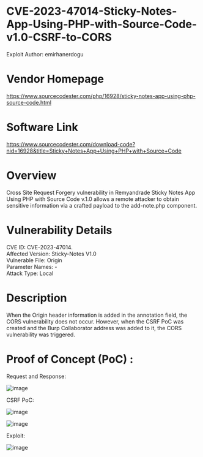 # CVE-2023-47014-Sticky-Notes-App-Using-PHP-with-Source-Code-v1.0-CSRF-to-CORS

Exploit Author: emirhanerdogu

# Vendor Homepage

https://www.sourcecodester.com/php/16928/sticky-notes-app-using-php-source-code.html

# Software Link

https://www.sourcecodester.com/download-code?nid=16928&title=Sticky+Notes+App+Using+PHP+with+Source+Code

# Overview

Cross Site Request Forgery vulnerability in Remyandrade Sticky Notes
App Using PHP with Source Code v.1.0 allows a remote attacker to obtain sensitive information via a crafted payload to the add-note.php component.

# Vulnerability Details

CVE ID: CVE-2023-47014.  
Affected Version: Sticky-Notes V1.0  
Vulnerable File: Origin  
Parameter Names: -  
Attack Type: Local  

# Description

When the Origin header information is added in the annotation field, the CORS vulnerability does not occur. However, when the CSRF PoC was created and the Burp Collaborator address was added to it, the CORS vulnerability was triggered.

# Proof of Concept (PoC) :

Request and Response:

![image](https://github.com/emirhanerdogu/CVE-2023-47014-Sticky-Notes-App-Using-PHP-with-Source-Code-v1.0-CSRF-to-CORS/assets/32299032/4e7dfd72-6f00-4165-abe1-17f70482c51a)

CSRF PoC:

![image](https://github.com/emirhanerdogu/CVE-2023-47014-Sticky-Notes-App-Using-PHP-with-Source-Code-v1.0-CSRF-to-CORS/assets/32299032/cecd15b3-f7dc-4c97-8d41-f377440647db)

![image](https://github.com/emirhanerdogu/CVE-2023-47014-Sticky-Notes-App-Using-PHP-with-Source-Code-v1.0-CSRF-to-CORS/assets/32299032/f7fe9761-7f34-411b-9e19-9aad9f67563b)

Exploit:

![image](https://github.com/emirhanerdogu/CVE-2023-47014-Sticky-Notes-App-Using-PHP-with-Source-Code-v1.0-CSRF-to-CORS/assets/32299032/92ff35bc-6b3b-43a4-8014-d6dcc9752238)




